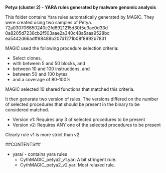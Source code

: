 **Petya (cluster 2) - YARA rules generated by malware genomic analysis**

This folder contains Yara rules automatically generated by MAGIC. They were created using two samples of Petya.
    72a030706650240c2fd6921215d30f5e3ac0d33d
    0a8205d7238cb2f503aae2a340c48a5aaa9528bc
    ea5442d66adff98488b207d1271b08f8992b7831

MAGIC used the following procedure selection criteria:

   - Select clones,
   - with between 5 and 50 blocks, and
   - between 10 and 100 instructions, and
   - between 50 and 100 bytes
   - and a coverage of 80-100%

MAGIC selected 10 shared functions that matched this criteria.

It then generate two version of rules. The versions differed on the number of selected procedures that should be present in the binary to be considered matched.

   - Version v1: Requires any 3 of selected procedures to be present
   - Version v2: Requires ANY one of the selected procedures to be present

Clearly rule v1 is more strict than v2.

##CONTENTS##

* yara/ - contains yara rules
   - CythMAGIC_petya2_v1.yar: A bit stringent rule. 
   - CythMAGIC_petya2_v2.yar: Most relaxed rule. 

